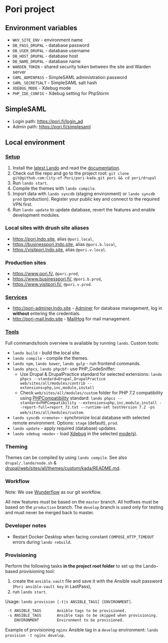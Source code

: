# Pori project

## Environment variables

- `WKV_SITE_ENV` - environment name
- `DB_PASS_DRUPAL` - database password
- `DB_USER_DRUPAL` - database username
- `DB_HOST_DRUPAL` - database host
- `DB_NAME_DRUPAL` - database name
- `WARDEN_TOKEN` - shared security token between the site and Warden server
- `SAML_ADMINPASS` - SimpleSAML administration password
- `SAML_SECRETSALT` - SimpleSAML salt hash
- `XDEBUG_MODE` - Xdebug mode
- `PHP_IDE_CONFIG` - Xdebug setting for PhpStorm

## SimpleSAML

- Login path: <https://pori.fi/login_ad>
- Admin path: <https://pori.fi/simplesaml>

## Local environment

### [Setup](https://docs.lando.dev/basics/installation.html)

1. Install the [latest Lando](https://github.com/lando/lando/releases) and read the [documentation](https://docs.lando.dev/).
2. Check out the repo and go to the project root: `git clone git@github.com:City-of-Pori/pori-kada.git pori && cd pori/drupal`
3. Run `lando start`.
4. Compile the themes with `lando compile`.
5. Import data with `lando syncdb` (staging environment) or `lando syncdb prod` (production). Register your public key and connect to the required VPN first.
6. Run `lando update` to update database, revert the features and enable development modules.

### Local sites with drush site aliases

- <https://pori.lndo.site>, alias `@pori.local`,
- <https://businesspori.lndo.site>, alias `@pori.b.local`,
- <https://visitpori.lndo.site>, alias `@pori.v.local`.

### Production sites

- <https://www.pori.fi/>, `@pori.prod`,
- <https://www.businesspori.fi/>, `@pori.b.prod`,
- <https://www.visitpori.fi/>, `@pori.v.prod`.

### [Services](https://docs.lando.dev/config/services.html)

- <http://pori-adminer.lndo.site> - [Adminer](https://hub.docker.com/r/dehy/adminer/) for database management, log in **without** entering the credentials.
- <http://pori-mail.lndo.site> - [MailHog](https://docs.lando.dev/config/mailhog.html) for mail management.

### [Tools](https://docs.lando.dev/config/tooling.html)

Full commands/tools overview is available by running `lando`. Custom tools:

- `lando build` - build the local site.
- `lando compile` - compile the themes.
- `lando npm`, `lando bower`, `lando gulp` - run frontend commands.
- `lando phpcs`, `lando phpcbf`- use PHP_CodeSniffer:
  - Use Drupal & DrupalPractice standard for selected extensions: `lando phpcs --standard=Drupal,DrupalPractice web/sites/all/modules/contrib --extensions=php,inc,module,install`
  - Check `web/sites/all/modules/custom` folder for PHP 7.2 compatibility using [PHPCompatibility](https://github.com/PHPCompatibility/PHPCompatibility) standard: `lando phpcs --standard=PHPCompatibility --extensions=php,inc,module,install --report-full=report_72.txt --runtime-set testVersion 7.2 -ps web/sites/all/modules/custom`.
- `lando syncdb <remote>` - synchronize local database with selected remote environment. Options: `stage` (default), `prod`.
- `lando update` - apply required (database) updates.
- `lando xdebug <mode>` - load [Xdebug](https://xdebug.org/) in the selected [mode(s)](https://xdebug.org/docs/all_settings#mode).

### Theming

Themes can be compiled by using `lando compile`. See also `drupal/.lando/node.sh` & [drupal/web/sites/all/themes/custom/kada/README.md](drupal/web/sites/all/themes/custom/kada/README.md).

### Workflow

Note: We use [Wunderflow](http://wunderflow.wunder.io/) as our git workflow.

All new features must be based on the `master` branch.
All hotfixes must be based on the `production` branch.
The `develop` branch is used only for testing and must never be merged back to master.

### Developer notes

- Restart Docker Desktop when facing constant `COMPOSE_HTTP_TIMEOUT` errors during `lando rebuild`.

### Provisioning

Perform the following tasks **in the project root folder** to set up the Lando-based provisioning tool:

1. create the `ansible.vault` file and save it with the Ansible vault password (`Pori ansible-vault key` in LastPass),
2. run `lando start`.

Usage: `lando provision [-t|s ANSIBLE_TAGS] [ENVIRONMENT]`.

```sh
 -t ANSIBLE_TAGS       Ansible tags to be provisioned.
 -s ANSIBLE_TAGS       Ansible tags to be skipped when provisioning.
    ENVIRONMENT        Environment to be provisioned.
```

Example of provisioning `nginx` Ansible tag in a `develop` environment: `lando provision -t nginx develop`.

